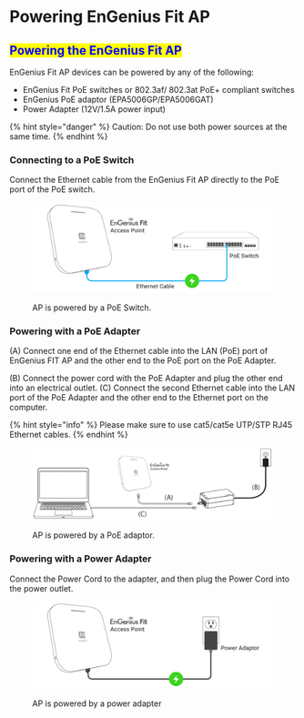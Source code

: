 # Powering EnGenius Fit AP

## <mark style="color:blue;">**Powering the EnGenius Fit AP**</mark>&#x20;

EnGenius Fit AP devices can be powered by any of the following:

* EnGenius Fit PoE switches or 802.3af/ 802.3at PoE+ compliant switches
* EnGenius PoE adaptor (EPA5006GP/EPA5006GAT)
* Power Adapter (12V/1.5A power input)

{% hint style="danger" %}
Caution: Do not use both power sources at the same time.
{% endhint %}

### **Connecting to a PoE Switch**

Connect the Ethernet cable from the EnGenius Fit AP directly to the PoE port of the PoE switch.&#x20;

<figure><img src=".gitbook/assets/image (3).png" alt=""><figcaption><p>AP is powered by a PoE Switch.</p></figcaption></figure>

### **Powering with a PoE Adapter**

(A) Connect one end of the Ethernet cable into the LAN (PoE) port of EnGenius FIT AP and the other end to the PoE port on the PoE Adapter.&#x20;

(B) Connect the power cord with the PoE Adapter and plug the other end into an electrical outlet. (C) Connect the second Ethernet cable into the LAN port of the PoE Adapter and the other end to the Ethernet port on the computer.

{% hint style="info" %}
Please make sure to use cat5/cat5e UTP/STP RJ45 Ethernet cables.
{% endhint %}

<figure><img src=".gitbook/assets/poe adaptor.png" alt=""><figcaption><p>AP is powered by a PoE adaptor.</p></figcaption></figure>

### **Powering with a Power Adapter**

Connect the Power Cord to the adapter, and then plug the Power Cord into the power outlet.

<figure><img src=".gitbook/assets/image (12).png" alt=""><figcaption><p>AP is powered by a power adapter</p></figcaption></figure>
